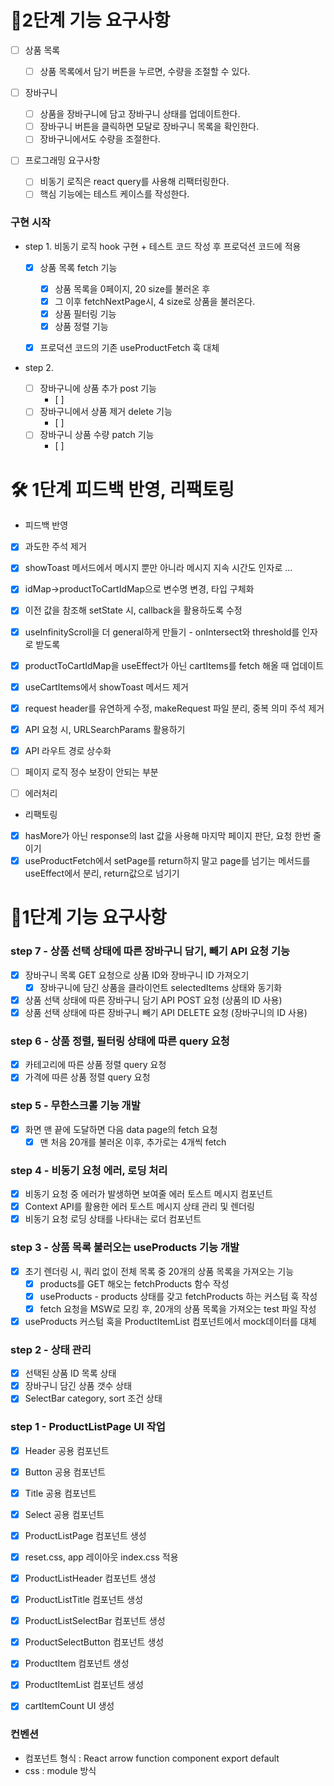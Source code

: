 # 🎯2단계 기능 요구사항

- [ ] 상품 목록

  - [ ] 상품 목록에서 담기 버튼을 누르면, 수량을 조절할 수 있다.

- [ ] 장바구니

  - [ ] 상품을 장바구니에 담고 장바구니 상태를 업데이트한다.
  - [ ] 장바구니 버튼을 클릭하면 모달로 장바구니 목록을 확인한다.
  - [ ] 장바구니에서도 수량을 조절한다.

- [ ] 프로그래밍 요구사항
  - [ ] 비동기 로직은 react query를 사용해 리팩터링한다.
  - [ ] 핵심 기능에는 테스트 케이스를 작성한다.

### 구현 시작

- step 1. 비동기 로직 hook 구현 + 테스트 코드 작성 후 프로덕션 코드에 적용

  - [x] 상품 목록 fetch 기능

    - [x] 상품 목록을 0페이지, 20 size를 불러온 후
    - [x] 그 이후 fetchNextPage시, 4 size로 상품을 불러온다.
    - [x] 상품 필터링 기능
    - [x] 상품 정렬 기능

  - [x] 프로덕션 코드의 기존 useProductFetch 훅 대체

- step 2.
  - [ ] 장바구니에 상품 추가 post 기능
    - [ ]
  - [ ] 장바구니에서 상품 제거 delete 기능
    - [ ]
  - [ ] 장바구니 상품 수량 patch 기능
    - [ ]

# 🛠 1단계 피드백 반영, 리팩토링

- 피드백 반영

- [x] 과도한 주석 제거
- [x] showToast 메서드에서 메시지 뿐만 아니라 메시지 지속 시간도 인자로 …
- [x] idMap->productToCartIdMap으로 변수명 변경, 타입 구체화
- [x] 이전 값을 참조해 setState 시, callback을 활용하도록 수정
- [x] useInfinityScroll을 더 general하게 만들기 - onIntersect와 threshold를 인자로 받도록
- [x] productToCartIdMap을 useEffect가 아닌 cartItems를 fetch 해올 때 업데이트
- [x] useCartItems에서 showToast 메서드 제거
- [x] request header를 유연하게 수정, makeRequest 파일 분리, 중복 의미 주석 제거
- [x] API 요청 시, URLSearchParams 활용하기
- [x] API 라우트 경로 상수화

- [ ] 페이지 로직 정수 보장이 안되는 부분
- [ ] 에러처리

- 리팩토링
- [x] hasMore가 아닌 response의 last 값을 사용해 마지막 페이지 판단, 요청 한번 줄이기
- [x] useProductFetch에서 setPage를 return하지 말고 page를 넘기는 메서드를 useEffect에서 분리, return값으로 넘기기

# 🎯1단계 기능 요구사항

### step 7 - 상품 선택 상태에 따른 장바구니 담기, 빼기 API 요청 기능

- [x] 장바구니 목록 GET 요청으로 상품 ID와 장바구니 ID 가져오기
  - [x] 장바구니에 담긴 상품을 클라이언트 selectedItems 상태와 동기화
- [x] 상품 선택 상태에 따른 장바구니 담기 API POST 요청 (상품의 ID 사용)
- [x] 상품 선택 상태에 따른 장바구니 빼기 API DELETE 요청 (장바구니의 ID 사용)

### step 6 - 상품 정렬, 필터링 상태에 따른 query 요청

- [x] 카테고리에 따른 상품 정렬 query 요청
- [x] 가격에 따른 상품 정렬 query 요청

### step 5 - 무한스크롤 기능 개발

- [x] 화면 맨 끝에 도달하면 다음 data page의 fetch 요청
  - [x] 맨 처음 20개를 불러온 이후, 추가로는 4개씩 fetch

### step 4 - 비동기 요청 에러, 로딩 처리

- [x] 비동기 요청 중 에러가 발생하면 보여줄 에러 토스트 메시지 컴포넌트
- [x] Context API를 활용한 에러 토스트 메시지 상태 관리 및 렌더링
- [x] 비동기 요청 로딩 상태를 나타내는 로더 컴포넌트

### step 3 - 상품 목록 불러오는 useProducts 기능 개발

- [x] 초기 렌더링 시, 쿼리 없이 전체 목록 중 20개의 상품 목록을 가져오는 기능
  - [x] products를 GET 해오는 fetchProducts 함수 작성
  - [x] useProducts - products 상태를 갖고 fetchProducts 하는 커스텀 훅 작성
  - [x] fetch 요청을 MSW로 모킹 후, 20개의 상품 목록을 가져오는 test 파일 작성
- [x] useProducts 커스텀 훅을 ProductItemList 컴포넌트에서 mock데이터를 대체

### step 2 - 상태 관리

- [x] 선택된 상품 ID 목록 상태
- [x] 장바구니 담긴 상품 갯수 상태
- [x] SelectBar category, sort 조건 상태

### step 1 - ProductListPage UI 작업

- [x] Header 공용 컴포넌트
- [x] Button 공용 컴포넌트
- [x] Title 공용 컴포넌트
- [x] Select 공용 컴포넌트

- [x] ProductListPage 컴포넌트 생성
- [x] reset.css, app 레이아웃 index.css 적용
- [x] ProductListHeader 컴포넌트 생성
- [x] ProductListTitle 컴포넌트 생성
- [x] ProductListSelectBar 컴포넌트 생성
- [x] ProductSelectButton 컴포넌트 생성
- [x] ProductItem 컴포넌트 생성
- [x] ProductItemList 컴포넌트 생성
- [x] cartItemCount UI 생성

### 컨벤션

- 컴포넌트 형식 : React arrow function component export default
- css : module 방식
